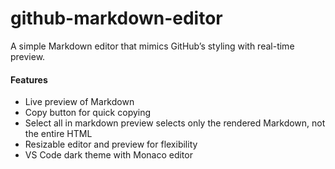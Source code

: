 # github-markdown-editor
A simple Markdown editor that mimics GitHub’s styling with real-time preview.

#### Features  
- Live preview of Markdown  
- Copy button for quick copying  
- Select all in markdown preview selects only the rendered Markdown, not the entire HTML  
- Resizable editor and preview for flexibility  
- VS Code dark theme with Monaco editor  
